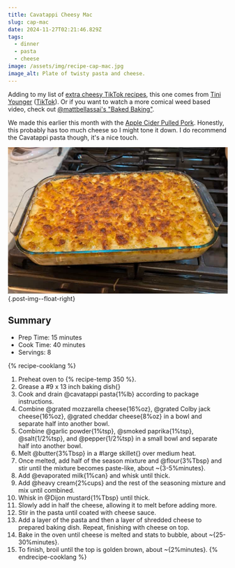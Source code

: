 ```yaml
---
title: Cavatappi Cheesy Mac
slug: cap-mac
date: 2024-11-27T02:21:46.829Z
tags:
  - dinner
  - pasta
  - cheese
image: /assets/img/recipe-cap-mac.jpg
image_alt: Plate of twisty pasta and cheese.
---
```


Adding to my list of [extra cheesy TikTok recipes](/recipes/2024/10/09/creamy-gnocchi/), this one comes from [Tini Younger](https://substack.com/home/post/p-149260496) ([TikTok](https://www.tiktok.com/t/ZP8LeucP3/)). Or if you want to watch a more comical weed based video, check out [@mattbellassai's "Baked Baking"](https://www.tiktok.com/@mattbellassai/video/7437215514780241195).

We made this earlier this month with the [Apple Cider Pulled Pork](/recipes/2024/11/26/cider-pulled-pork/).
Honestly, this probably has too much cheese so I might tone it down.
I do recommend the Cavatappi pasta though, it's a nice touch.

![A pan on the stove with broiled mac and cheese.](
    /assets/img/recipe-cap-mac-pan.jpg
    "Fresh out of the oven with a nice crisp top!"
){.post-img--float-right}

## Summary

- Prep Time: 15 minutes
- Cook Time: 40 minutes
- Servings: 8

{% recipe-cooklang %}
1. Preheat oven to {% recipe-temp 350 %}.
1. Grease a #9 x 13 inch baking dish{}
1. Cook and drain @cavatappi pasta{1%lb} according to package instructions.
1. Combine @grated mozzarella cheese{16%oz}, @grated Colby jack cheese{16%oz}, @grated cheddar cheese{8%oz} in a bowl and separate half into another bowl.
1. Combine @garlic powder{1%tsp}, @smoked paprika{1%tsp}, @salt{1/2%tsp}, and @pepper{1/2%tsp} in a small bowl and separate half into another bowl.
1. Melt @butter{3%Tbsp} in a #large skillet{} over medium heat.
1. Once melted, add half of the season mixture and @flour{3%Tbsp} and stir until the mixture becomes paste-like, about ~{3-5%minutes}.
1. Add @evaporated milk{1%can} and whisk until thick.
1. Add @heavy cream{2%cups} and the rest of the seasoning mixture and mix until combined.
1. Whisk in @Dijon mustard{1%Tbsp} until thick.
1. Slowly add in half the cheese, allowing it to melt before adding more.
1. Stir in the pasta until coated with cheese sauce.
1. Add a layer of the pasta and then a layer of shredded cheese to prepared baking dish. Repeat, finishing with cheese on top.
1. Bake in the oven until cheese is melted and stats to bubble, about ~{25-30%minutes}.
1. To finish, broil until the top is golden brown, about ~{2%minutes}.
{% endrecipe-cooklang %}
